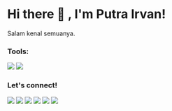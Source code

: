 # Hi there 👋 , I'm Putra Irvan!
Salam kenal semuanya.  

### Tools:
<p>
    <img src="https://img.shields.io/badge/Text%20Editor-Visual%20Studio%20Code-blue?&logo=visual%20studio%20code&logoColor=blue" />
    <img src="https://gpvc.arturio.dev/secgoh" />
</p>

### Let's connect!
<p>
    <a href="https://putrairvan.skom.id/social" target="blank"><img src="https://img.shields.io/badge/Website-Putra Irvan Site-green?" /></a>
    <a href="https://facebook.com/secgoy" target="blank"><img src="https://img.shields.io/badge/@secgoy-30302f?style=flat&logo=facebook" /></a>
    <a href="https://github.com/secgoy" target="blank"><img src="https://img.shields.io/badge/@secgoy-30302f?style=flat&logo=github" /></a>
    <a href="https://instagram.com/secgoy" target="blank"><img src="https://img.shields.io/badge/@secgoy-30302f?style=flat&logo=instagram" /></a>
    <a href="https://mstdn.id/@temz" target="blank"><img src="https://img.shields.io/badge/@secgoy-30302f?style=flat&logo=mastodon" /></a>
    <a href="https://twitter.com/secgoy" target="blank"><img src="https://img.shields.io/badge/@secgoy-30302f?style=flat&logo=twitter" /></a>
</p>

